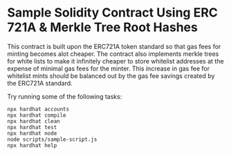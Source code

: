 # Sample Solidity Contract Using ERC 721A & Merkle Tree Root Hashes

This contract is built upon the ERC721A token standard so that gas fees for minting becomes alot cheaper. The contract also implements merkle trees for white lists to make it infinitely cheaper to store whitelist addresses at the expense of minimal gas fees for the minter. This increase in gas fee for whitelist mints should be balanced out by the gas fee savings created by the ERC721A standard.

Try running some of the following tasks:

```shell
npx hardhat accounts
npx hardhat compile
npx hardhat clean
npx hardhat test
npx hardhat node
node scripts/sample-script.js
npx hardhat help
```
